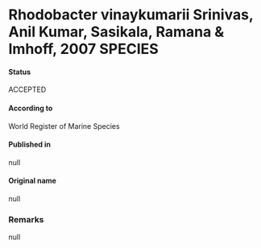 Rhodobacter vinaykumarii Srinivas, Anil Kumar, Sasikala, Ramana & Imhoff, 2007 SPECIES
=======

#### Status
ACCEPTED

#### According to
World Register of Marine Species

#### Published in
null

#### Original name
null

### Remarks
null